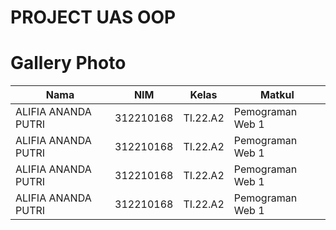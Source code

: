 # PROJECT UAS OOP
# Gallery Photo

|**Nama**|**NIM**|**Kelas**|**Matkul**|
|----|---|-----|------|
|ALIFIA ANANDA PUTRI|312210168|TI.22.A2|Pemograman Web 1|
|ALIFIA ANANDA PUTRI|312210168|TI.22.A2|Pemograman Web 1|
|ALIFIA ANANDA PUTRI|312210168|TI.22.A2|Pemograman Web 1|
|ALIFIA ANANDA PUTRI|312210168|TI.22.A2|Pemograman Web 1|

